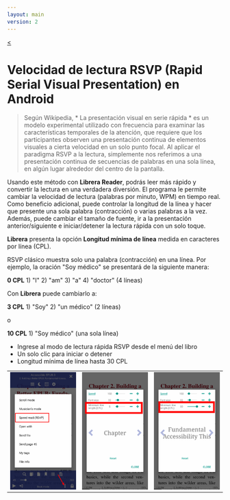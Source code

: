 ```yaml
---
layout: main
version: 2
---
```

[<](/wiki/faq/)

# Velocidad de lectura RSVP (Rapid Serial Visual Presentation) en Android

> Según Wikipedia, * La presentación visual en serie rápida * es un modelo experimental utilizado con frecuencia para examinar las características temporales de la atención, que requiere que los participantes observen una presentación continua de elementos visuales a cierta velocidad en un solo punto focal. Al aplicar el paradigma RSVP a la lectura, simplemente nos referimos a una presentación continua de secuencias de palabras en una sola línea, en algún lugar alrededor del centro de la pantalla.

Usando este método con **Librera Reader**, podrás leer más rápido y convertir la lectura en una verdadera diversión.
El programa le permite cambiar la velocidad de lectura (palabras por minuto, WPM) en tiempo real. Como beneficio adicional, puede controlar la longitud de la línea y hacer que presente una sola palabra (contracción) o varias palabras a la vez.
Además, puede cambiar el tamaño de fuente, ir a la presentación anterior/siguiente e iniciar/detener la lectura rápida con un solo toque.

**Librera** presenta la opción **Longitud mínima de línea** medida en caracteres por línea (CPL).

RSVP clásico muestra solo una palabra (contracción) en una línea. Por ejemplo, la oración &quot;Soy médico&quot; se presentará de la siguiente manera:

**0 CPL** 1) &quot;I&quot; 2) &quot;am&quot; 3) &quot;a&quot; 4) &quot;doctor&quot; (4 líneas)

Con **Librera** puede cambiarlo a:

**3 CPL** 1) &quot;Soy&quot; 2) &quot;un médico&quot; (2 líneas)

o

**10 CPL** 1) &quot;Soy médico&quot; (una sola línea)

* Ingrese al modo de lectura rápida RSVP desde el menú del libro
* Un solo clic para iniciar o detener
* Longitud mínima de línea hasta 30 CPL

||||
|-|-|-|
|![](1.png)|![](2.png)|![](3.png)|


